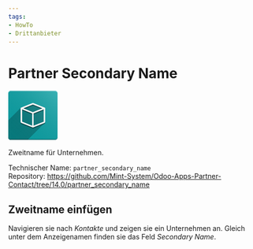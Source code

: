 ```yaml
---
tags:
- HowTo
- Drittanbieter
---
```

# Partner Secondary Name
![](assets/icon_oms_box.png)

Zweitname für Unternehmen.

Technischer Name: `partner_secondary_name`\
Repository: <https://github.com/Mint-System/Odoo-Apps-Partner-Contact/tree/14.0/partner_secondary_name>

## Zweitname einfügen

Navigieren sie nach *Kontakte* und zeigen sie ein Unternehmen an. Gleich unter dem Anzeigenamen finden sie das Feld *Secondary Name*.